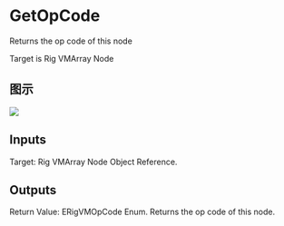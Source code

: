 # GetOpCode

Returns the op code of this node

Target is Rig VMArray Node

## 图示

![]($-20221218-20413887.png)

## Inputs

Target: Rig VMArray Node Object Reference.  

## Outputs

Return Value: ERigVMOpCode Enum. Returns the op code of this node.

